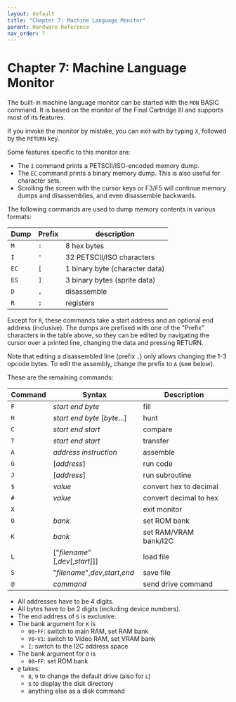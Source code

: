 ```yaml
---
layout: default
title: "Chapter 7: Machine Language Monitor"
parent: Hardware Reference
nav_order: 7
---
```


# Chapter 7: Machine Language Monitor

The built-in machine language monitor can be started with the `MON` BASIC command. It is based on the monitor of the Final Cartridge III and supports most of its features.

If you invoke the monitor by mistake, you can exit with by typing `X`, followed by the `RETURN` key.

Some features specific to this monitor are:

* The `I` command prints a PETSCII/ISO-encoded memory dump.
* The `EC` command prints a binary memory dump. This is also useful for character sets.
* Scrolling the screen with the cursor keys or F3/F5 will continue memory dumps and disassemblies, and even disassemble backwards.

The following commands are used to dump memory contents in various formats:

| Dump | Prefix  | description
|------|---------|---------------
| `M`  |  `:`    | 8 hex bytes
| `I`  |  `'`    | 32 PETSCII/ISO characters
| `EC` |  `[`    | 1 binary byte (character data)
| `ES` |  `]`    | 3 binary bytes (sprite data)
| `D`  |  `,`    | disassemble
| `R`  |  `;`    | registers

Except for `R`, these commands take a start address and an optional end address (inclusive). The dumps are prefixed with one of the "Prefix" characters in the table above, so they can be edited by navigating the cursor over a printed line, changing the data and pressing RETURN.

Note that editing a disassembled line (prefix `,`) only allows changing the 1-3 opcode bytes. To edit the assembly, change the prefix to `A` (see below).

These are the remaining commands:

| Command | Syntax                          | Description            |
|---------|---------------------------------|------------------------|
| `F`     | _start_ _end_ _byte_            | fill                   |
| `H`     | _start_ _end_ _byte_ [_byte_...]| hunt                   |
| `C`     | _start_ _end_ _start_           | compare                |
| `T`     | _start_ _end_ _start_           | transfer               |
| `A`     | _address_ _instruction_         | assemble               |
| `G`     | [_address_]                     | run code               |
| `J`     | [_address_]                     | run subroutine         |
| `$`     | _value_                         | convert hex to decimal |
| `#`     | _value_                         | convert decimal to hex |
| `X`     |                                 | exit monitor           |
| `O`     | _bank_                          | set ROM bank           |
| `K`     | _bank_                          | set RAM/VRAM bank/I2C  |
| `L`     | ["_filename_"[,_dev_[,_start_]]]| load file              |
| `S`     | "_filename_",_dev_,_start_,_end_| save file              |
| `@`     | _command_                       | send drive command     |

* All addresses have to be 4 digits.
* All bytes have to be 2 digits (including device numbers).
* The end address of `S` is exclusive.
* The bank argument for `K` is
  * `00`-`FF`: switch to main RAM, set RAM bank
  * `V0`-`V1`: switch to Video RAM, set VRAM bank
  * `I`: switch to the I2C address space
* The bank argument for `O` is
  * `00`-`FF`: set ROM bank
* `@` takes:
  * `8`, `9` to change the default drive (also for `L`)
  * `$` to display the disk directory
  * anything else as a disk command

<!-- For PDF formatting -->
<div class="page-break"></div>
